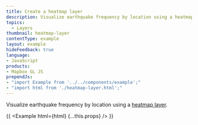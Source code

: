 ```yaml
---
title: Create a heatmap layer
description: Visualize earthquake frequency by location using a heatmap layer.
topics:
  - Layers
thumbnail: heatmap-layer
contentType: example
layout: example
hideFeedback: true
language:
- JavaScript
products:
- Mapbox GL JS
prependJs:
- "import Example from '../../components/example';"
- "import html from './heatmap-layer.html';"
---
```


Visualize earthquake frequency by location using a [heatmap layer](https://maplibre.org/maplibre-gl-js-docs/style-spec/layers/#heatmap).

{{ <Example html={html} {...this.props} /> }}
